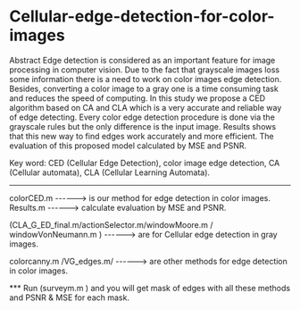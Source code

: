 # Cellular-edge-detection-for-color-images



Abstract
Edge detection is considered as an important feature for image processing in computer vision. Due to the fact that grayscale images loss some information there is a need to work on color images edge detection. Besides, converting a color image to a gray one is a time consuming task and reduces the speed of computing. In this study we propose a CED algorithm based on CA and CLA which is a very accurate and reliable way of edge detecting. Every color edge detection procedure is done via the grayscale rules but the only difference is the input image. Results shows that this new way to find edges work accurately and more efficient. The evaluation of this proposed model calculated by MSE and PSNR. 

Key word: CED (Cellular Edge Detection), color image edge detection, CA (Cellular automata), CLA (Cellular Learning Automata).

--------------------------------------------------


colorCED.m  ------> is our method for  edge detection in color images.
Results.m   ------>  calculate evaluation by MSE and PSNR.

(CLA_G_ED_final.m/actionSelector.m/windowMoore.m / windowVonNeumann.m ) ------> are for Cellular edge detection in gray images.

colorcanny.m /VG_edges.m/ ------>  are other methods for edge detection in color images.

 
*** Run (surveym.m ) and you will get mask of edges with all these methods and PSNR & MSE for each mask.

